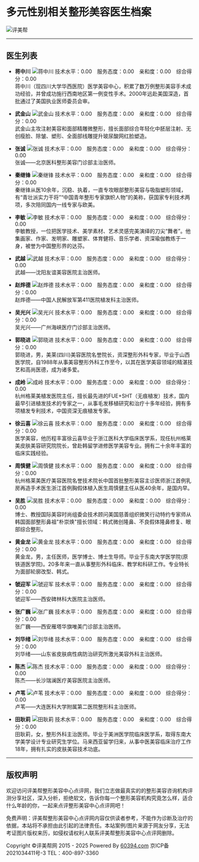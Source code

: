 # 多元性别相关整形美容医生档案

![评美帮](/templates/main/default/files/img/logo.png)

---

## 医生列表

- **蒋中川**
  ![蒋中川](/uploads/pictures/2016-05/thumb_16_1464597810.jpg)
  技术水平：0.00　服务态度：0.00　亲和度：0.00　综合得分：0.00  
  蒋中川（现四川大学华西医院）医学美容中心，积累了数万例整形美容手术成功经验，并曾成功施行西南地区第一例变性手术。2000年远赴美国深造，首批通过了美国执业医师委员会审。

- **武金山**
  ![武金山](/uploads/pictures/2019-03/thumb_21_1551924099.jpg)
  技术水平：0.00　服务态度：0.00　亲和度：0.00　综合得分：0.00  
  武金山主攻注射美容和面部精雕微整形，擅长面部综合年轻化中胚层注射、无创瘦脸、除皱、塑形、全面部线雕提升玻尿酸网红脸塑造。

- **张诚**
  ![张诚](/uploads/pictures/2016-06-01/thumb_01_14646771541474.jpg)
  技术水平：0.00　服务态度：0.00　亲和度：0.00　综合得分：0.00  
  张诚——北京医科整形美容门诊部主治医师。

- **秦继锋**
  ![秦继锋](/uploads/pictures/2016-06-01/thumb_01_14646773435016.jpg)
  技术水平：0.00　服务态度：0.00　亲和度：0.00　综合得分：0.00  
  秦继锋从医10余年，沉稳、执着，一直专攻眼部整形美容与吸脂塑形领域，有“青壮派实力干将”“中国青年整形专家旗帜人物”的美称，获国家专利技术两项，多次陪同国内一线专家与欧美。

- **李敏**
  ![李敏](/uploads/pictures/2016-06-01/thumb_01_14646774546288.jpg)
  技术水平：0.00　服务态度：0.00　亲和度：0.00　综合得分：0.00  
  李敏教授，一位把医学技术、美学素材、艺术灵感完美演绎的刀尖“舞者”。他集画家、作家、发明家、雕塑家、体育健将、音乐学者、资深瑜伽教练于一身，被誉为中国整形界的达芬。

- **武越**
  ![武越](/uploads/pictures/2016-06-01/thumb_01_14646775636092.jpg)
  技术水平：0.00　服务态度：0.00　亲和度：0.00　综合得分：0.00  
  武越——沈阳友谊美容医院主治医师。

- **赵烨德**
  ![赵烨德](/uploads/pictures/2016-06-01/thumb_01_14646776499786.jpg)
  技术水平：0.00　服务态度：0.00　亲和度：0.00　综合得分：0.00  
  赵烨德——中国人民解放军第411医院植发科主治医师。

- **吴光兴**
  ![吴光兴](/uploads/pictures/2016-06-01/thumb_01_14646777622313.jpg)
  技术水平：0.00　服务态度：0.00　亲和度：0.00　综合得分：0.00  
  吴光兴——广州海峡医疗门诊部主治医师。

- **郭晓进**
  ![郭晓进](/uploads/pictures/2016-06-01/thumb_01_14646778974822.jpg)
  技术水平：0.00　服务态度：0.00　亲和度：0.00　综合得分：0.00  
  郭晓进，男，美莱(四川)美容医院名誉院长，资深整形外科专家，毕业于山西医学院，自1988年从事美容整形外科工作至今，以其在医学美容领域的精湛技艺和高尚医德，成为诸多爱。

- **成岭**
  ![成岭](/uploads/pictures/2016-06-01/thumb_01_14646800581901.jpg)
  技术水平：0.00　服务态度：0.00　亲和度：0.00　综合得分：0.00  
  杭州格莱美植发医院主任，擅长最先进的FUE+SHT（无痕植发）技术，国内最早引进植发技术的专家之一，从事毛发移植研究和治疗十多年经验，拥有多项植发专利技术，中国资深无痕植发专家。

- **徐云喜**
  ![徐云喜](/uploads/pictures/2016-06-01/thumb_01_14646800676712.jpg)
  技术水平：0.00　服务态度：0.00　亲和度：0.00　综合得分：0.00  
  医学美容，他历程丰富徐云喜毕业于浙江医科大学临床医学系，现任杭州格莱美皮肤美容研究院院长，曾赴韩留学进修医学美容专业。拥有二十余年丰富的临床实践经验。

- **周慎健**
  ![周慎健](/uploads/pictures/2016-06-01/thumb_01_14646800797337.jpg)
  技术水平：0.00　服务态度：0.00　亲和度：0.00　综合得分：0.00  
  杭州格莱美医疗美容医院名誉技术院长中国首批整形美容主诊医师浙江首例乳房再造手术医生浙江首例胸假体植入医生周慎健主任从医40余年，是国内早。

- **吴胜**
  ![吴胜](/uploads/pictures/2016-06-01/thumb_01_14646800832702.jpg)
  技术水平：0.00　服务态度：0.00　亲和度：0.00　综合得分：0.00  
  博士、教授国际美容时尚组委会技术顾问美国慈善组织微笑行动特约专家师从韩国面部整形鼻祖"朴崇焕"擅长领域：韩式微创隆鼻、不良假体隆鼻修复、眼部综合整形。

- **黄金龙**
  ![黄金龙](/uploads/pictures/2016-06-01/thumb_01_14646801028953.jpg)
  技术水平：0.00　服务态度：0.00　亲和度：0.00　综合得分：0.00  
  黄金龙，男，主任医师，医学博士、博士生导师。毕业于东南大学医学院(原铁道医学院)。20多年来一直从事整形外科临床、教学和科研工作。专业特长为面部轮廓改型、韩式。

- **虢迎军**
  ![虢迎军](/uploads/pictures/2016-06-01/thumb_01_14646801139728.jpg)
  技术水平：0.00　服务态度：0.00　亲和度：0.00　综合得分：0.00  
  虢迎军——西安碑林科大医院主治医师。

- **张广巍**
  ![张广巍](/uploads/pictures/2016-06-01/thumb_01_14646801742003.jpg)
  技术水平：0.00　服务态度：0.00　亲和度：0.00　综合得分：0.00  
  张广巍——西安雁塔华旗唯美门诊部主治医师。

- **刘华绪**
  ![刘华绪](/uploads/pictures/2016-06-01/thumb_01_14646803253432.jpg)
  技术水平：0.00　服务态度：0.00　亲和度：0.00　综合得分：0.00  
  刘华绪——山东省皮肤病性病防治研究所激光美容外科主治医师。

- **陈杰**
  ![陈杰](/uploads/pictures/2016-06-01/thumb_01_14646803586344.jpg)
  技术水平：0.00　服务态度：0.00　亲和度：0.00　综合得分：0.00  
  陈杰——长沙瑞澜医疗美容医院主治医师。

- **卢苇**
  ![卢苇](/uploads/pictures/2016-06-01/thumb_01_14646803919330.jpg)
  技术水平：0.00　服务态度：0.00　亲和度：0.00　综合得分：0.00  
  卢苇——大连医科大学附属第二医院整形科主治医师。

- **田耿莉**
  ![田耿莉](/uploads/pictures/2016-06-01/thumb_01_14646804058125.jpg)
  技术水平：0.00　服务态度：0.00　亲和度：0.00　综合得分：0.00  
  田耿莉，女，整形外科主治医师。毕业于美洲医学院临床医学系，取得东南大学美学设计专业研究生学位。马来西亚留学归来，从事中医美容临床治疗工作18年，拥有扎实的皮肤美容技术功底。

---

## 版权声明
欢迎访问评美帮整形美容中心点评网，我们立志做最真实的的整形美容咨询机构评测分享社区，深入分析，拒绝软文，告诉你每一个整形美容机构究竟怎么样，适合什么年龄的你，一起来点评整形美容中心点评网吧！ 

免费声明：评美帮整形美容中心点评网内容仅供读者参考，不能作为诊断及治疗的依据，本站将不承担由此引起的法律责任。本站案例/图片来源于网友分享，无法考证图片版权来历，如侵权请权利人联系评美帮整形美容中心点评网删除。 

Copyright ©评美帮网 2015 - 2025 Powered By [60394.com](https://www.60394.com/)  京ICP备2021034411号-3  TEL：400-897-3360